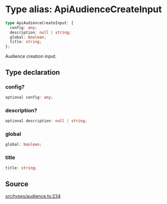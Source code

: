 # Type alias: ApiAudienceCreateInput

```ts
type ApiAudienceCreateInput: {
  config: any;
  description: null | string;
  global: boolean;
  title: string;
};
```

Audience creation input.

## Type declaration

### config?

```ts
optional config: any;
```

### description?

```ts
optional description: null | string;
```

### global

```ts
global: boolean;
```

### title

```ts
title: string;
```

## Source

[src/types/audience.ts:234](https://github.com/torque-labs/torque-ts-sdk/blob/2e5f57950645ce53fe6b770ba8048e80e413132e/src/types/audience.ts#L234)
